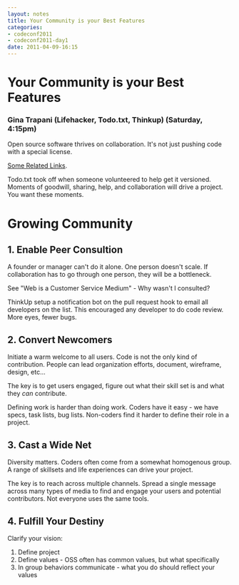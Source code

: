 ```yaml
---
layout: notes
title: Your Community is your Best Features
categories: 
- codeconf2011
- codeconf2011-day1
date: 2011-04-09-16:15
---
```


# Your Community is your Best Features

### Gina Trapani (Lifehacker, Todo.txt, Thinkup) (Saturday, 4:15pm)

Open source software thrives on collaboration.  It's not just pushing code with a special license.

[Some Related Links](http://ginatrapani.com/codeconf).

Todo.txt took off when someone volunteered to help get it versioned. Moments of goodwill, sharing, help, and collaboration will drive a project. You want these moments.          

# Growing Community

## 1. Enable Peer Consultion

A founder or manager can't do it alone.  One person doesn't scale.  If collaboration has to go through one person, they will be a bottleneck.

See "Web is a Customer Service Medium" - Why wasn't I consulted?

ThinkUp setup a notification bot on the pull request hook to email all developers on the list. This encouraged any developer to do code review.  More eyes, fewer bugs.  

## 2. Convert Newcomers

Initiate a warm welcome to all users.  Code is not the only kind of contribution.  People can lead organization efforts, document, wireframe, design, etc...

The key is to get users engaged, figure out what their skill set is and what they _can_ contribute.

Defining work is harder than doing work.  Coders have it easy - we have specs, task lists, bug lists.  Non-coders find it harder to define their role in a project.

## 3. Cast a Wide Net

Diversity matters.  Coders often come from a somewhat homogenous group.  A range of skillsets and life experiences can drive your project.

The key is to reach across multiple channels.  Spread a single message across many types of media to find and engage your users and potential contributors.  Not everyone uses the same tools.

## 4. Fulfill Your Destiny

Clarify your vision:

1. Define project
2. Define values - OSS often has common values, but what specifically
3. In group behaviors communicate - what you do should reflect your values

